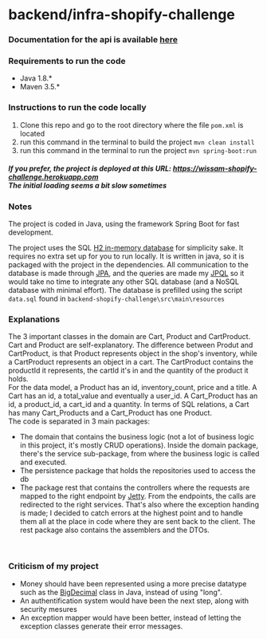 # backend/infra-shopify-challenge

### Documentation for the api is available [here](api_documentation.md)

### Requirements to run the code
- Java 1.8.*
- Maven 3.5.*


### Instructions to run the code locally

1. Clone this repo and go to the root directory where the file `pom.xml` is located
2. run this command in the terminal to build the project `mvn clean install`
3. run this command in the terminal to run the project `mvn spring-boot:run`

##### If you prefer, the project is deployed at this URL: https://wissam-shopify-challenge.herokuapp.com <br> The initial loading seems a bit slow sometimes <br>
### Notes

The project is coded in Java, using the framework Spring Boot for fast development.

The project uses the SQL [H2 in-memory database](http://www.h2database.com/html/main.html) for simplicity sake. It requires no extra set up for you to run locally. It is written in java, so it is packaged with the project in the dependencies. All communication to the database is made through [JPA](https://en.wikipedia.org/wiki/Java_Persistence_API), and the queries are made my [JPQL](https://en.wikipedia.org/wiki/Java_Persistence_Query_Language) so it would take no time to integrate any other SQL database (and a NoSQL database with minimal effort). The database is prefilled using the script `data.sql` found in `backend-shopify-challenge\src\main\resources`

### Explanations

The 3 important classes in the domain are Cart, Product and CartProduct. Cart and Product are self-explanatory. The difference between Produt and CartProduct, is that Product represents object in the shop's inventory, while a CartProduct represents an object in a cart. The CartProduct contains the productId it represents, the cartId it's in and the quantity of the product it holds.
<br>
For the data model, a Product has an id, inventory_count, price and a title. A Cart has an id, a total_value and eventually a user_id. A Cart_Product has an id, a product_id, a cart_id and a quantity. In terms of SQL relations, a Cart has many Cart_Products and a Cart_Product has one Product.
<br>
The code is separated in 3 main packages: 
- The domain that contains the business logic (not a lot of business logic in this project, it's mostly CRUD operations). Inside the domain package, there's the service sub-package, from where the business logic is called and executed. 
- The persistence package that holds the repositories used to access the db
- The package rest that contains the controllers where the requests are mapped to the right endpoint by [Jetty](https://en.wikipedia.org/wiki/Jetty_(web_server)). From the endpoints, the calls are redirected to the right services. That's also where the exception handing is made; I decided to catch errors at the highest point and to handle them all at the place in code where they are sent back to the client. The rest package also contains the assemblers and the DTOs.
<br>



### Criticism of my project

- Money should have been represented using a more precise datatype such as the [BigDecimal](https://docs.oracle.com/javase/8/docs/api/java/math/BigDecimal.html) class in Java, instead of using "long".
- An authentification system would have been the next step, along with security mesures
- An exception mapper would have been better, instead of letting the exception classes generate their error messages. 

